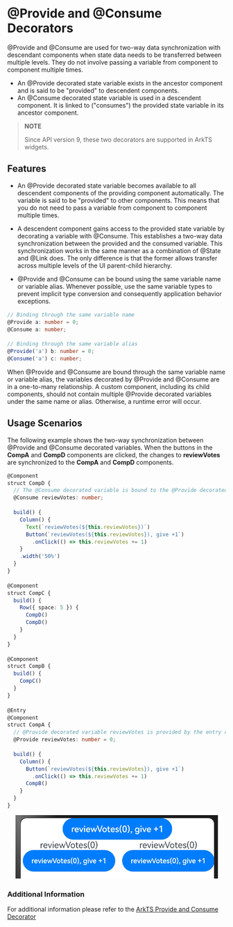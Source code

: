 # @Provide and @Consume Decorators


@Provide and @Consume are used for two-way data synchronization with descendant components when state data needs to be transferred between multiple levels. They do not involve passing a variable from component to component multiple times.


- An @Provide decorated state variable exists in the ancestor component and is said to be "provided" to descendent components. 
- An @Consume decorated state variable is used in a descendent component. It is linked to ("consumes") the provided state variable in its ancestor component.


> **NOTE**
>
> Since API version 9, these two decorators are supported in ArkTS widgets.


## Features

- An @Provide decorated state variable becomes available to all descendent components of the providing component automatically. The variable is said to be "provided" to other components. This means that you do not need to pass a variable from component to component multiple times.

- A descendent component gains access to the provided state variable by decorating a variable with @Consume. This establishes a two-way data synchronization between the provided and the consumed variable. This synchronization works in the same manner as a combination of @State and @Link does. The only difference is that the former allows transfer across multiple levels of the UI parent-child hierarchy.

- @Provide and @Consume can be bound using the same variable name or variable alias. Whenever possible, use the same variable types to prevent implicit type conversion and consequently application behavior exceptions.


```ts
// Binding through the same variable name
@Provide a: number = 0;
@Consume a: number;

// Binding through the same variable alias
@Provide('a') b: number = 0;
@Consume('a') c: number;
```


When @Provide and @Consume are bound through the same variable name or variable alias, the variables decorated by @Provide and @Consume are in a one-to-many relationship. A custom component, including its child components, should not contain multiple @Provide decorated variables under the same name or alias. Otherwise, a runtime error will occur.

## Usage Scenarios

The following example shows the two-way synchronization between @Provide and @Consume decorated variables. When the buttons in the **CompA** and **CompD** components are clicked, the changes to **reviewVotes** are synchronized to the **CompA** and **CompD** components.



```ts
@Component
struct CompD {
  // The @Consume decorated variable is bound to the @Provide decorated variable in its ancestor component CompA under the same attribute name.
  @Consume reviewVotes: number;

  build() {
    Column() {
      Text(`reviewVotes(${this.reviewVotes})`)
      Button(`reviewVotes(${this.reviewVotes}), give +1`)
        .onClick(() => this.reviewVotes += 1)
    }
    .width('50%')
  }
}

@Component
struct CompC {
  build() {
    Row({ space: 5 }) {
      CompD()
      CompD()
    }
  }
}

@Component
struct CompB {
  build() {
    CompC()
  }
}

@Entry
@Component
struct CompA {
  // @Provide decorated variable reviewVotes is provided by the entry component CompA.
  @Provide reviewVotes: number = 0;

  build() {
    Column() {
      Button(`reviewVotes(${this.reviewVotes}), give +1`)
        .onClick(() => this.reviewVotes += 1)
      CompB()
    }
  }
}
```
<div style="text-align:center">
    <img src='../images/image-basic/image22.png'>
</div>

### Additional Information
For additional information please refer to the [ArkTS Provide and Consume Decorator](https://github.com/eclipse-oniro-mirrors/docs/blob/OpenHarmony-4.1-Release/en/application-dev/quick-start/arkts-provide-and-consume.md) 